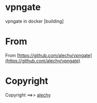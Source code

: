 # vpngate
vpngate in docker [building]

# From

From [https://github.com/alechy/vpngate](https://github.com/alechy/vpngate)

# Copyright

Copyright ==>> [alechy](https://github.com/alechy)

